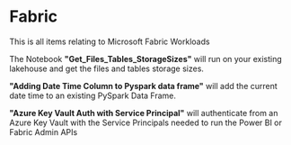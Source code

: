 # Fabric
This is all items relating to Microsoft Fabric Workloads

The Notebook **"Get_Files_Tables_StorageSizes"** will run on your existing lakehouse and get the files and tables storage sizes.

**"Adding Date Time Column to Pyspark data frame"** will add the current date time to an existing PySpark Data Frame.

**"Azure Key Vault Auth with Service Principal"** will authenticate from an Azure Key Vault with the Service Principals needed to run the Power BI or Fabric Admin APIs

